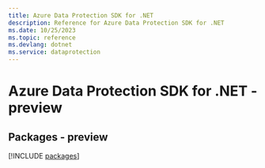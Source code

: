 ```yaml
---
title: Azure Data Protection SDK for .NET
description: Reference for Azure Data Protection SDK for .NET
ms.date: 10/25/2023
ms.topic: reference
ms.devlang: dotnet
ms.service: dataprotection
---
```

# Azure Data Protection SDK for .NET - preview
## Packages - preview
[!INCLUDE [packages](data-protection-index.md)]